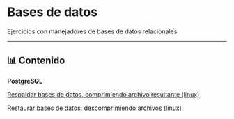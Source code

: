 # Bases de datos

Ejercicios con manejadores de bases de datos relacionales

---

## 📊 Contenido

**PostgreSQL**

[Respaldar bases de datos, comprimiendo archivo resultante (linux)](psql/bd_respaldo.sh)

[Restaurar bases de datos, descomprimiendo archivos (linux)](psql/bd_restauracion.sh)


